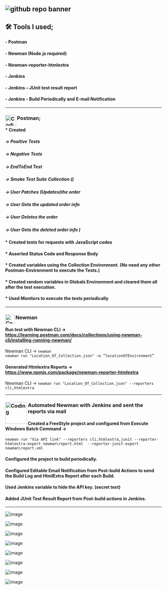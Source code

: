 
![github repo banner](https://github.com/AlpArslan11/Books_API_Tests_PostmanCollection/assets/101150339/ed3c56ca-fdaa-4d2e-9321-7889096f47a5)
---
## 🛠️ Tools I used;
#### - Postman
#### - Newman (Node.js required)
#### - Newman-reporter-htmlextra
#### - Jenkins
#### - Jenkins – JUnit test result report 
#### - Jenkins - Build Periodically and E-mail Notification

---
###  <img align="left" alt="Coding" width="35" src="https://github.com/AlpArslan11/Books_API_Tests_PostmanCollection/assets/101150339/2363b8fd-5e6b-41e0-a602-4e43fa97cbe4"> Postman;
#### * Created 
##### -> Positive Tests
##### -> Negative Tests
##### -> EndToEnd Test
##### -> Smoke Test Suite Collection ()
##### -> User Patches (Updates)the order 
##### -> User Gets the updated order info 
##### -> User Deletes the order 
##### -> User Gets the deleted order info  )

#### * Created tests for requests with JavaScript codes
#### * Asserted Status Code and Response Body
#### * Created variables using the Collection Environment. (No need any other Postman-Environment to execute the Tests.)
#### * Created random variables in Globals Environment and cleared them all after the test execution.
#### * Used Monitors to execute the tests periodically


---
### <img align="left" alt="Coding" width="30" src="https://github.com/AlpArslan11/Books_API_Tests_PostmanCollection/assets/101150339/0d1025d8-e272-4ecb-ab45-4babf6102142"> Newman 
#### Run test with Newman CLI -> https://learning.postman.com/docs/collections/using-newman-cli/installing-running-newman/
Newman CLI -> `newman`<br>
`newman run "Location_Of_Collection.json" –e “locationOfEnvironment”`
#### Generated Htmlextra Reports -> https://www.npmjs.com/package/newman-reporter-htmlextra
Newman CLI ->  `newman run "Location_Of_Collection.json" --reporters cli,htmlextra`

---
### <img align="left" alt="Coding" width="70" src="https://github.com/AlpArslan11/Books_API_Tests_PostmanCollection/assets/101150339/c85c752a-bfb7-4b2d-a41b-e2a2bfb91494"> Automated Newman with Jenkins and sent the reports via mail 
####  Created a FreeStyle project and configured from Execute Windows Batch Command -> 
`newman run "Via API link" --reporters cli,htmlextra,junit --reporter-htmlextra-export newman\report.html  --reporter-junit-export newman\report.xml`
#### Configured the project to build periodically. 
#### Configured Editable Email Notification from Post-build Actions to send the Build Log and HtmlExtra Report after each Build.
#### Used Jenkins variable to hide the API key. (secret text)
#### Added JUnit Test Result Report from Post-build actions in Jenkins.
---
![image](https://github.com/AlpArslan11/Books_API_Tests_PostmanCollection/assets/101150339/7edea943-ab5f-435e-8797-f0dcd0ddbcb6)

![image](https://github.com/AlpArslan11/Books_API_Tests_PostmanCollection/assets/101150339/d57b5f35-4196-432f-825d-abc6fcf2a6b5)

![image](https://github.com/AlpArslan11/Books_API_Tests_PostmanCollection/assets/101150339/3f4ac9ac-7a9e-4d81-920c-cfbe1cddc2fa)

![image](https://github.com/AlpArslan11/Books_API_Tests_PostmanCollection/assets/101150339/faee3fd4-dd87-4b88-89c1-fa26a5f48053)

![image](https://github.com/AlpArslan11/Books_API_Tests_PostmanCollection/assets/101150339/3334d0b1-f7d6-4f33-baf7-0b98ea87f6f4)

![image](https://github.com/AlpArslan11/Books_API_Tests_PostmanCollection/assets/101150339/931ff256-e286-45ba-b692-9e3c26234e7e)

![image](https://github.com/AlpArslan11/Books_API_Tests_PostmanCollection/assets/101150339/8f75bf40-2ef0-4ccf-9c1b-e0ffb4afbc03)

![image](https://github.com/AlpArslan11/Books_API_Tests_PostmanCollection/assets/101150339/c4284f28-62e2-4346-aa41-5886c3d15703)
